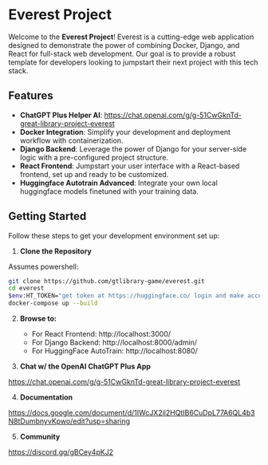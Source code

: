# Everest Project

Welcome to the **Everest Project**! Everest is a cutting-edge web application designed to demonstrate the power of combining Docker, Django, and React for full-stack web development. Our goal is to provide a robust template for developers looking to jumpstart their next project with this tech stack.

## Features
- **ChatGPT Plus Helper AI**: https://chat.openai.com/g/g-51CwGknTd-great-library-project-everest
- **Docker Integration**: Simplify your development and deployment workflow with containerization.
- **Django Backend**: Leverage the power of Django for your server-side logic with a pre-configured project structure.
- **React Frontend**: Jumpstart your user interface with a React-based frontend, set up and ready to be customized.
- **Huggingface Autotrain Advanced**: Integrate your own local huggingface models finetuned with your training data.

## Getting Started

Follow these steps to get your development environment set up:

1. **Clone the Repository**

Assumes powershell:

   ```sh
   git clone https://github.com/gtlibrary-game/everest.git
   cd everest
   $env:HT_TOKEN="get token at https://huggingface.co/ login and make access token"
   docker-compose up --build
   ```
2. **Browse to:**
   - For React Frontend: http://localhost:3000/
   - For Django Backend: http://localhost:8000/admin/
   - For HuggingFace AutoTrain: http://localhost:8080/

3. **Chat w/ the OpenAI ChatGPT Plus App**

https://chat.openai.com/g/g-51CwGknTd-great-library-project-everest

4. **Documentation**

https://docs.google.com/document/d/1IWcJX2il2HQtIB6CuDpL77A6QL4b3N8tDumbnyvKpwo/edit?usp=sharing

5. **Community**

https://discord.gg/gBCey4pKJ2
